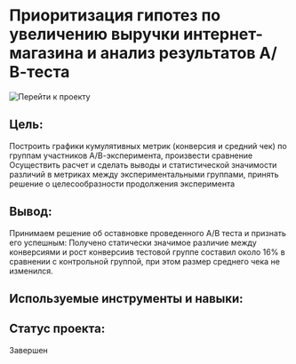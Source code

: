 # Приоритизация гипотез по увеличению выручки интернет-магазина и анализ результатов А/В-теста
![Перейти к проекту]()
## Цель:
Построить графики кумулятивных метрик (конверсия и средний чек) по группам участников А/В-эксперимента, произвести сравнение
Осуществить расчет и сделать выводы и статистической значимости различий в метриках между экспериментальными группами, принять решение о целесообразности продолжения эксперимента
## Вывод:
Принимаем решение об оставновке проведенного А/В теста и признать его успешным: Получено статически значимое различие между конверсиями и рост конверсиив тестовой группе составил около 16% в сравнении с контрольной группой, при этом размер среднего чека не изменился.
## Используемые инструменты и навыки:
 
## Статус проекта:
Завершен
